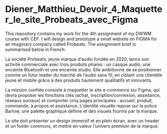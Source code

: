 # Diener_Matthieu_Devoir_4_Maquetter_le_site_Probeats_avec_Figma

This repository contains my work for the 4th assignment of my DWWM course with CEF. I will design and prototype a small website on FIGMA for an imaginary company called Probeats.
The assignment brief is summarised below in French:

La société Probeats, jeune marque d’audio fondée en 2020, lance son activité commerciale avec trois produits phares : un casque audio, une enceinte Bluetooth et une enceinte studio. Elle ambitionne de se positionner comme un futur leader du marché de l’audio sans fil, en ciblant une clientèle jeune et mobile grâce à des produits hautement qualitatifs et innovants.

La mission confiée consiste à maquetter le site e-commerce sur Figma, qui devra proposer les fonctions clés (achat, inscription/connexion, assistance, réseaux sociaux) et comporter cinq pages principales : accueil, produit, commande, à propos et assistance. L’identité visuelle repose sur la police Barlow, une palette graphique définie et des visuels fournis par la marque.

Le site doit présenter un design immersif et en plein écran, avec un header et un footer communs, et mettre en valeur l’univers premium de la marque.
